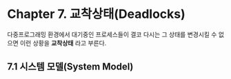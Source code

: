 Chapter 7. 교착상태(Deadlocks)
=============
다중프로그래밍 환경에서 대기중인 프로세스들이 결코 다시는 그 상태를 변경시킬 수 없으면 이런 상황을 **교착상태** 라고 부른다.
## 7.1 시스템 모델(System Model)
